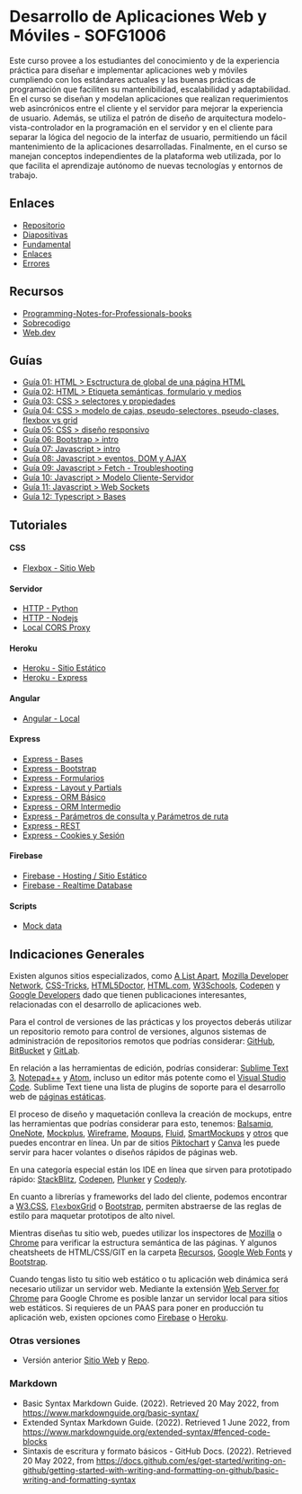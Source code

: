 # Desarrollo de Aplicaciones Web y Móviles - SOFG1006

Este curso provee a los estudiantes del conocimiento y de la experiencia práctica para diseñar e implementar aplicaciones web y móviles cumpliendo con los estándares actuales y las buenas prácticas de programación que faciliten su mantenibilidad, escalabilidad y adaptabilidad. En el curso se diseñan y modelan aplicaciones que realizan requerimientos web asincrónicos entre el cliente y el servidor para mejorar la experiencia de usuario. Además, se utiliza el patrón de diseño de arquitectura modelo-vista-controlador en la programación en el servidor y en el cliente para separar la lógica del negocio de la interfaz de usuario, permitiendo un fácil mantenimiento de la aplicaciones desarrolladas. Finalmente, en el curso se manejan conceptos independientes de la plataforma web utilizada, por lo que facilita el aprendizaje autónomo de nuevas tecnologías y entornos de trabajo.

## Enlaces

* [Repositorio](https://github.com/DAWFIEC/DAWM)
* [Diapositivas](https://espolec-my.sharepoint.com/:f:/g/personal/aavendan_espol_edu_ec/ErXieD191LpMimWk129PcmcBcjKXdMxXe3ECZ2PedWPKJA?e=RGgzOc)
* [Fundamental](paginas/fundamental.md)
* [Enlaces](paginas/enlaces.md)
* [Errores](paginas/errores.md)

## Recursos

* [Programming-Notes-for-Professionals-books](https://github.com/bao-vn/Programming-Notes-for-Professionals-books/tree/master/GoalKicker)
* [Sobrecodigo](https://www.instagram.com/sobrecodigo/)
* [Web.dev](https://web.dev/)

## Guías

* [Guía 01: HTML > Esctructura de global de una página HTML](guias/guia01.md)     
* [Guía 02: HTML > Etiqueta semánticas, formulario y medios](guias/guia02.md) 
* [Guía 03: CSS > selectores y propiedades ](guias/guia03.md)  
* [Guía 04: CSS > modelo de cajas, pseudo-selectores, pseudo-clases, flexbox vs grid](guias/guia04.md)  
* [Guía 05: CSS > diseño responsivo](guias/guia05.md)  
* [Guía 06: Bootstrap > intro](guias/guia06.md)  
* [Guía 07: Javascript > intro](guias/guia07.md)  
* [Guía 08: Javascript > eventos, DOM y AJAX](guias/guia08.md) 
* [Guía 09: Javascript > Fetch - Troubleshooting](guias/guia09.md)  
* [Guía 10: Javascript > Modelo Cliente-Servidor](guias/guia10.md)  
* [Guía 11: Javascript > Web Sockets](guias/guia11.md) 
* [Guía 12: Typescript > Bases](guias/guia12.md)
<!---* [Guía 13: Angular > Introducción](guias/guia13.md)--->
<!---* [Guía 14: Angular > PWA](guias/guia14.md) --->

<!---  --->
<!--- * [Guía 14: Angular > Material Design](guias/guia14.md) --->
<!--- * [Guía 15: Angular > Componentes](guias/guia15.md) --->
<!--- * [Guía 16: Express > Formularios](guias/guia16.md) --->
<!--- * [Guía 17: Express > Partials y layouts](guias/guia17.md) --->
<!--- * [Guía 18: Express > MVC](guias/guia18.md) --->
<!--- * [Guía 19: Express > REST (Cliente/Servidor)](guias/guia19.md) --->
<!--- * [Guía 20: Express > noDBRMS](guias/guia20.md) --->
<!--- * [Guía 21: Express > Estado](guias/guia21.md) --->


## Tutoriales

#### CSS

* [Flexbox - Sitio Web](tutoriales/diseno_flexbox.md)

#### Servidor

* [HTTP - Python](tutoriales/python.md)
* [HTTP - Nodejs](tutoriales/nodejs.md)
* [Local CORS Proxy](tutoriales/lcp.md)

#### Heroku

* [Heroku - Sitio Estático](tutoriales/heroku_estatico.md)
* [Heroku - Express](tutoriales/heroku_express.md)

#### Angular

* [Angular - Local](tutoriales/angular_local.md)
<!---* [Angular - Bootstrap](tutoriales/angular_bootstrap.md) --->
<!---* [Angular - Componentes, Comunicación y Directivas](tutoriales/angular_bases.md) --->
<!---* [Angular - PWA](tutoriales/angular_pwa.md) --->
<!---* [Angular - Servicios](tutoriales/angular_servicios.md) --->
<!---* [Angular - Rutas](tutoriales/angular_rutas.md) --->
<!---* [Angular - Material](tutoriales/angular_material.md) --->
<!---* [Angular - Cordova](tutoriales/angular_cordova.md)--->


#### Express

* [Express - Bases](tutoriales/express_bases.md)
* [Express - Bootstrap](tutoriales/express_bootstrap.md)
* [Express - Formularios](tutoriales/express_forms.md)
* [Express - Layout y Partials](tutoriales/express_partials.md)
* [Express - ORM Básico](tutoriales/express_ormbasico.md)
* [Express - ORM Intermedio](tutoriales/express_ormintermedio.md)
* [Express - Parámetros de consulta y Parámetros de ruta](tutoriales/express_pcpr.md)
* [Express - REST](tutoriales/express_rest.md)
* [Express - Cookies y Sesión](tutoriales/express_cookiesysession.md)

#### Firebase

* [Firebase - Hosting / Sitio Estático](tutoriales/firebase_hosting_estatico.md)
* [Firebase - Realtime Database](tutoriales/firebase_realtime_database.md)

#### Scripts

* [Mock data](tutoriales/mock_data.md)


## Indicaciones Generales

Existen algunos sitios especializados, como [A List Apart](https://alistapart.com/), [Mozilla Developer Network](https://developer.mozilla.org/es/), [CSS-Tricks](https://css-tricks.com/), [HTML5Doctor](http://html5doctor.com/), [HTML.com](https://html.com/), [W3Schools](https://www.w3schools.com/tags/default.asp), [Codepen](https://codepen.io/) y [Google Developers](https://developers.google.com/web/?hl=es) dado que tienen publicaciones interesantes, relacionadas con el desarrollo de aplicaciones web. 

Para el control de versiones de las prácticas y los proyectos deberás utilizar un repositorio remoto para control de versiones, algunos sistemas de administración de repositorios remotos que podrías considerar: [GitHub](https://github.com/), [BitBucket](https://bitbucket.org/product) y [GitLab](https://about.gitlab.com/).

En relación a las herramientas de edición, podrías considerar: [Sublime Text 3](https://www.sublimetext.com/3), [Notepad++](https://notepad-plus-plus.org/download/v7.5.8.html) y [Atom](https://www.rollapp.com/app/atom), incluso un editor más potente como el [Visual Studio Code](https://code.visualstudio.com/?wt.mc_id=DX_841432). Sublime Text tiene una lista de plugins de soporte para el desarrollo web de [páginas estáticas](https://tutorialzine.com/2016/10/15-awesome-sublime-text-plugins-for-web-development).

El proceso de diseño y maquetación conlleva la creación de mockups, entre las herramientas que podrías considerar para esto, tenemos: [Balsamiq](https://balsamiq.com/), [OneNote](https://support.office.com/en-us/article/use-wireframe-templates-to-design-websites-and-mobile-apps-2d54dc55-f5c4-49a2-85da-d649eb7fc281), [Mockplus](https://www.mockplus.com/?r=trista), [Wireframe](https://wireframe.cc/), [Moqups](https://moqups.com/), [Fluid](https://www.fluidui.com/), [SmartMockups](https://smartmockups.com/) y [otros](https://www.mockplus.com/blog/post/website-mockup) que puedes encontrar en línea. Un par de sitios [Piktochart](https://piktochart.com/) y [Canva](https://www.canva.com/) les puede servir para hacer volantes o diseños rápidos de páginas web.

En una categoría especial están los IDE en línea que sirven para prototipado rápido: [StackBlitz](https://stackblitz.com/), [Codepen](https://codepen.io/), [Plunker](http://plnkr.co/) y [Codeply](https://www.codeply.com/).

En cuanto a librerías y frameworks del lado del cliente, podemos encontrar a [W3.CSS](https://www.w3schools.com/w3css/default.asp), [`Flex`boxGrid](http://flexboxgrid.com/) o [Bootstrap](https://getbootstrap.com/), permiten abstraerse de las reglas de estilo para maquetar prototipos de alto nivel.

Mientras diseñas tu sitio web, puedes utilizar los inspectores de [Mozilla](https://developer.mozilla.org/es/docs/Tools/Page_Inspector) o [Chrome](https://developers.google.com/web/tools/chrome-devtools/?utm_source=dcc&utm_medium=redirect&utm_campaign=2018Q2) para verificar la estructura semántica de las páginas. Y algunos cheatsheets de HTML/CSS/GIT en la carpeta <a href="/cheatsheets">Recursos</a>, [Google Web Fonts](https://devhints.io/google-webfonts) y [Bootstrap](https://hackerthemes.com/bootstrap-cheatsheet/).

Cuando tengas listo tu sitio web estático o tu aplicación web dinámica será necesario utilizar un servidor web. Mediante la extensión [Web Server for Chrome](https://chrome.google.com/webstore/detail/web-server-for-chrome/ofhbbkphhbklhfoeikjpcbhemlocgigb?hl=en) para Google Chrome es posible lanzar un servidor local para sitios web estáticos. Si requieres de un PAAS para poner en producción tu aplicación web, existen opciones como [Firebase](https://firebase.google.com/docs/hosting/quickstart?authuser=1) o [Heroku](https://www.heroku.com/).

### Otras versiones

* Versión anterior [Sitio Web](https://dawfiec.github.io/DAWM-old/) y [Repo](https://github.com/DAWFIEC/DAWM-old).

### Markdown

* Basic Syntax Markdown Guide. (2022). Retrieved 20 May 2022, from https://www.markdownguide.org/basic-syntax/
* Extended Syntax Markdown Guide. (2022). Retrieved 1 June 2022, from https://www.markdownguide.org/extended-syntax/#fenced-code-blocks
* Sintaxis de escritura y formato básicos - GitHub Docs. (2022). Retrieved 20 May 2022, from https://docs.github.com/es/get-started/writing-on-github/getting-started-with-writing-and-formatting-on-github/basic-writing-and-formatting-syntax
